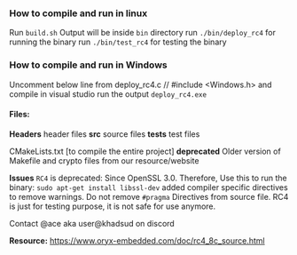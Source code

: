 ### How to compile and run in linux
Run `build.sh` 
Output will be inside `bin` directory
run `./bin/deploy_rc4` for running the binary
run `./bin/test_rc4` for testing the binary

### How to compile and run in Windows
Uncomment below line from deploy_rc4.c
// #include <Windows.h>
and compile in visual studio
run the output `deploy_rc4.exe` 


#### Files:

**Headers**
header files
**src**
source files
**tests**
test files

CMakeLists.txt [to compile the entire project]
**deprecated**
Older version of Makefile and crypto files from our resource/website


**Issues**
`RC4` is deprecated: Since OpenSSL 3.0. Therefore, Use this to run the binary:
`sudo apt-get install libssl-dev`
added compiler specific directives to remove warnings. 
Do not remove `#pragma` Directives from source file. RC4 is just for testing purpose, it is not safe for use anymore.

Contact @ace aka user@khadsud on discord

**Resource:** 
https://www.oryx-embedded.com/doc/rc4_8c_source.html
